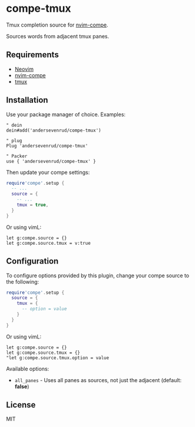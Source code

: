 # compe-tmux

Tmux completion source for [nvim-compe](https://github.com/hrsh7th/nvim-compe).

Sources words from adjacent tmux panes.

## Requirements

* [Neovim](https://github.com/neovim/neovim/)
* [nvim-compe](https://github.com/hrsh7th/nvim-compe)
* [tmux](https://github.com/tmux/tmux)

## Installation

Use your package manager of choice. Examples:

```vim
" dein
dein#add('andersevenrud/compe-tmux')

" plug
Plug 'andersevenrud/compe-tmux'

" Packer
use { 'andersevenrud/compe-tmux' }
```

Then update your compe settings:

```lua
require'compe'.setup {
  -- ...
  source = {
    -- ...
    tmux = true,
  }
}
```

Or using vimL:

```vim
let g:compe.source = {}
let g:compe.source.tmux = v:true
```

## Configuration

To configure options provided by this plugin, change your compe source to the following:

```lua
require'compe'.setup {
  source = {
    tmux = {
      -- option = value
    }
  }
}
```

Or using vimL:

```vim
let g:compe.source = {}
let g:compe.source.tmux = {}
"let g:compe.source.tmux.option = value
```

Available options:

* `all_panes` - Uses all panes as sources, not just the adjacent (default: **false**)

## License

MIT
